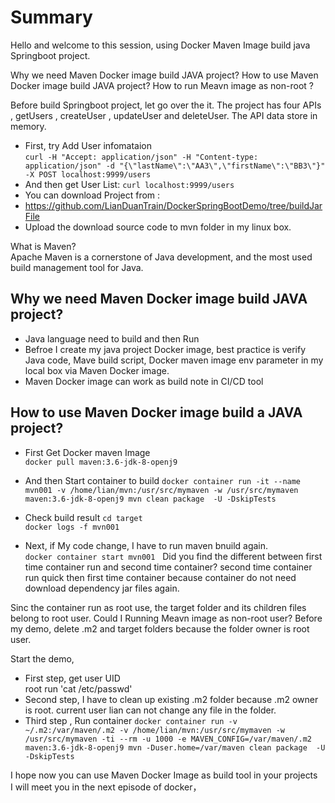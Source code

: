 # Summary 
Hello and welcome to this session, using Docker Maven Image build java Springboot project. 

Why we need Maven Docker image build JAVA project?
How to use Maven Docker image build  JAVA project?
How to run Meavn image as non-root ?

Before build Springboot project, let go over the it. The project has four APIs ,  getUsers , createUser , updateUser  and deleteUser. The API data store in memory.

  - First, try Add User infomataion  
    `curl -H "Accept: application/json" -H "Content-type: application/json" -d "{\"lastName\":\"AA3\",\"firstName\":\"BB3\"}" -X POST localhost:9999/users`
  - And then get User List: 
    `curl localhost:9999/users`
- You can download Project from :  
- https://github.com/LianDuanTrain/DockerSpringBootDemo/tree/buildJarFile   
- Upload the download source code to mvn folder in my linux box.  

What is Maven?   
Apache Maven is a cornerstone of Java development, and the most used build management tool for Java.  
## Why we need Maven Docker image build JAVA project?
- Java language need to build and then Run
- Befroe I create my java project Docker image, best practice is verify Java code, Mave build script, Docker maven image env parameter  in my local box via Maven Docker image.
- Maven Docker image  can work as build note in CI/CD tool
  
## How to use Maven Docker image build a JAVA project?
- First Get Docker maven Image  
    `docker pull maven:3.6-jdk-8-openj9`  
- And then Start container to build
   `docker container run -it --name mvn001 -v /home/lian/mvn:/usr/src/mymaven -w /usr/src/mymaven maven:3.6-jdk-8-openj9 mvn clean package  -U -DskipTests`
- Check build result
   `cd target`    
   `docker logs -f mvn001`

- Next, if My code change, I have to run maven bnuild again.   
   `docker container start mvn001`   
Did you find the different between first time container run and second time container?
second time container run quick then first time container because container do not need download dependency jar files again.

Sinc the container run as root use, the target folder and its children files belong to root user. Could I Running Meavn image as non-root user?
Before my demo,  delete .m2 and target folders because the folder owner is root user.

Start the demo,
- First step, get user UID  
root run 'cat /etc/passwd'
- Second step, I have to clean up existing .m2 folder because .m2 owner is root. current user lian can not change any file in the folder.
- Third step , Run container
`docker container run -v ~/.m2:/var/maven/.m2 -v /home/lian/mvn:/usr/src/mymaven -w /usr/src/mymaven -ti --rm -u 1000 -e MAVEN_CONFIG=/var/maven/.m2  maven:3.6-jdk-8-openj9 mvn -Duser.home=/var/maven clean package  -U -DskipTests`  

I hope  now you can use Maven Docker Image as build tool in your projects  
I will meet you in the next episode of docker，
      



